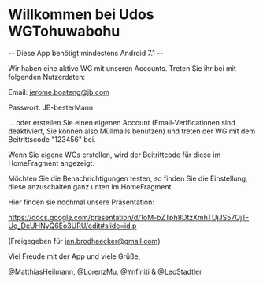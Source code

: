 # Willkommen bei Udos WGTohuwabohu
-- Diese App benötigt mindestens Android 7.1 --

Wir haben eine aktive WG mit unseren Accounts.
Treten Sie ihr bei mit folgenden Nutzerdaten:

Email: jerome.boateng@jb.com

Passwort: JB-besterMann


... oder erstellen Sie einen eigenen Account (Email-Verificationen sind deaktiviert, Sie können also Müllmails benutzen)
und treten der WG mit dem Beitrittscode "123456" bei.

Wenn Sie eigene WGs erstellen, wird der Beitrittcode für diese im HomeFragment angezeigt.

Möchten Sie die Benachrichtigungen testen, so finden Sie die Einstellung, diese anzuschalten ganz unten im HomeFragment.

Hier finden sie nochmal unsere Präsentation:

https://docs.google.com/presentation/d/1oM-bZTph8DtzXmhTUjJS57QjT-Uq_DeUHNyQ6Eo3URU/edit#slide=id.p

(Freigegeben für jan.brodhaecker@gmail.com)

Viel Freude mit der App und viele Grüße,

@MatthiasHeilmann, @LorenzMu, @Ynfiniti & @LeoStadtler
